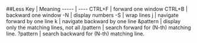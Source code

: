 ##Less
Key  | Meaning
-----  | ----
CTRL+F  | forward one window
CTRL+B  | backward one window
-N  | display numbers
-S  | wrap lines
j  | navigate forward by one line
k  | navigate backward by one line
&pattern  | display only the matching lines, not all
/pattern  | search forward for (N-th) matching line.
?pattern  | search backward for (N-th) matching line.
